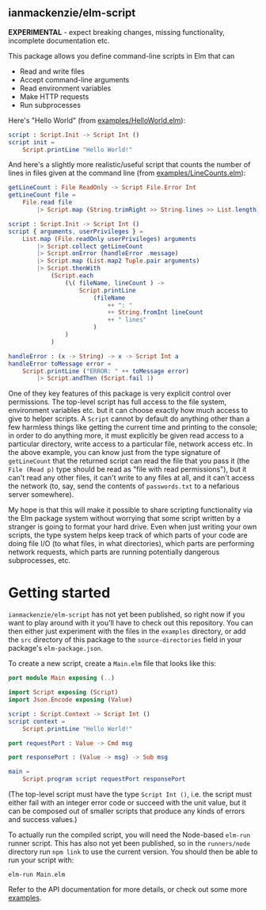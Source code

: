 ## ianmackenzie/elm-script

**EXPERIMENTAL** - expect breaking changes, missing functionality, incomplete
documentation etc.

This package allows you define command-line scripts in Elm that can

  - Read and write files
  - Accept command-line arguments
  - Read environment variables
  - Make HTTP requests
  - Run subprocesses

Here's "Hello World" (from [examples/HelloWorld.elm](https://github.com/ianmackenzie/elm-script/blob/master/examples/HelloWorld.elm)):

```elm
script : Script.Init -> Script Int ()
script init =
    Script.printLine "Hello World!"
```

And here's a slightly more realistic/useful script that counts the number of
lines in files given at the command line (from [examples/LineCounts.elm](https://github.com/ianmackenzie/elm-script/blob/master/examples/LineCounts.elm)):

```elm
getLineCount : File ReadOnly -> Script File.Error Int
getLineCount file =
    File.read file
        |> Script.map (String.trimRight >> String.lines >> List.length)

script : Script.Init -> Script Int ()
script { arguments, userPrivileges } =
    List.map (File.readOnly userPrivileges) arguments
        |> Script.collect getLineCount
        |> Script.onError (handleError .message)
        |> Script.map (List.map2 Tuple.pair arguments)
        |> Script.thenWith
            (Script.each
                (\( fileName, lineCount ) ->
                    Script.printLine
                        (fileName
                            ++ ": "
                            ++ String.fromInt lineCount
                            ++ " lines"
                        )
                )
            )

handleError : (x -> String) -> x -> Script Int a
handleError toMessage error =
    Script.printLine ("ERROR: " ++ toMessage error)
        |> Script.andThen (Script.fail 1)
```

One of they key features of this package is very explicit control over
permissions. The top-level script has full access to the file system,
environment variables etc. but it can choose exactly how much access to give to
helper scripts. A `Script` cannot by default do anything other than a few
harmless things like getting the current time and printing to the console; in
order to do anything more, it must explicitly be given read access to a
particular directory, write access to a particular file, network access etc. In
the above example, you can know just from the type signature of `getLineCount`
that the returned script can read the file that you pass it (the `File (Read p)`
type should be read as "file with read permissions"), but it can't read any
other files, it can't write to any files at all, and it can't access the network
(to, say, send the contents of `passwords.txt` to a nefarious server somewhere).

My hope is that this will make it possible to share scripting functionality via
the Elm package system without worrying that some script written by a stranger
is going to format your hard drive. Even when just writing your own scripts, the
type system helps keep track of which parts of your code are doing file I/O (to
what files, in what directories), which parts are performing network requests,
which parts are running potentially dangerous subprocesses, etc.

# Getting started

`ianmackenzie/elm-script` has not yet been published, so right now if you
want to play around with it you'll have to check out this repository. You can
then either just experiment with the files in the `examples` directory, or add
the `src` directory of this package to the `source-directories` field in your
package's `elm-package.json`.

To create a new script, create a `Main.elm` file that looks like this:

```elm
port module Main exposing (..)

import Script exposing (Script)
import Json.Encode exposing (Value)

script : Script.Context -> Script Int ()
script context =
    Script.printLine "Hello World!"

port requestPort : Value -> Cmd msg

port responsePort : (Value -> msg) -> Sub msg

main =
    Script.program script requestPort responsePort
```

(The top-level script must have the type `Script Int ()`, i.e. the script must
either fail with an integer error code or succeed with the unit value, but it
can be composed out of smaller scripts that produce any kinds of errors and
success values.)

To actually run the compiled script, you will need the Node-based `elm-run`
runner script. This has also not yet been published, so in the `runners/node`
directory run `npm link` to use the current version. You should then be able to
run your script with:

```
elm-run Main.elm
```

Refer to the API documentation for more details, or check out some more
[examples](examples).
